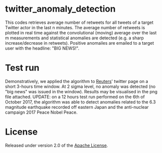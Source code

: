 # twitter_anomaly_detection
This codes retrieves average number of retweets for all tweets of a target Twitter actor in the last n minutes.
The average number of retweets is plotted in real time against the convolutional (moving) average over the last m measurements and statistical anomalies are detected (e.g. a sharp increase/decrease in retweets).
Positive anomailes are emailed to a target user with the headline: "BIG NEWS!".

# Test run
Demonstratively, we applied the algorithm to [Reuters]' twitter page on a short 3-hours time window. At 2 sigma level, no anomaly was detected (no "big news" was issued in the window). Results may be visualised in the png file attached.
UPDATE: on a 12 hours test run performed on the 6th of October 2017, the algorithm was able to detect anomalies related to the 6.3 magnitude earthquake recorded off eastern Japan and the anti-nuclear campaign 2017 Peace Nobel Peace.

# License
Released under version 2.0 of the [Apache License].

[Apache license]: http://www.apache.org/licenses/LICENSE-2.0
[Reuters]: https://twitter.com/reuters
